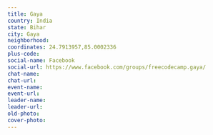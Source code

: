 ```yaml
---
title: Gaya
country: India
state: Bihar
city: Gaya
neighborhood: 
coordinates: 24.7913957,85.0002336
plus-code:
social-name: Facebook
social-url: https://www.facebook.com/groups/freecodecamp.gaya/
chat-name:
chat-url:
event-name:
event-url:
leader-name:
leader-url:
old-photo: 
cover-photo:
---
```

